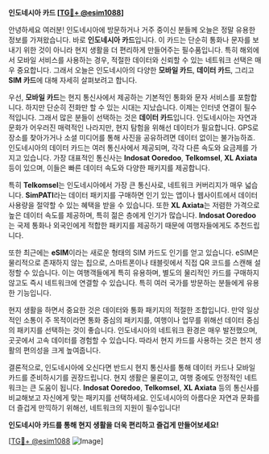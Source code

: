 **인도네시아 카드 [[TG💪+ @esim1088](https://t.me/s/esim1088)]**

안녕하세요 여러분! 인도네시아에 방문하거나 거주 중이신 분들께 오늘은 정말 유용한 정보를 가져왔습니다. 바로 **인도네시아 카드**입니다. 이 카드는 단순히 통화나 문자를 보내기 위한 것이 아니라 현지 생활을 더 편리하게 만들어주는 필수품입니다. 특히 해외에서 모바일 서비스를 사용하는 경우, 적절한 데이터와 신뢰할 수 있는 네트워크 선택은 매우 중요합니다. 그래서 오늘은 인도네시아의 다양한 **모바일 카드**, **데이터 카드**, 그리고 **SIM 카드**에 대해 자세히 살펴보려고 합니다.

우선, **모바일 카드**는 현지 통신사에서 제공하는 기본적인 통화와 문자 서비스를 포함합니다. 하지만 단순히 전화만 할 수 있는 시대는 지났습니다. 이제는 인터넷 연결이 필수적입니다. 그래서 많은 분들이 선택하는 것은 **데이터 카드**입니다. 인도네시아는 자연과 문화가 어우러진 매력적인 나라지만, 현지 탐험을 위해선 데이터가 필요합니다. GPS로 장소를 찾아가거나 소셜 미디어를 통해 사진을 공유하려면 데이터 없이는 불가능하죠. 인도네시아의 데이터 카드는 여러 통신사에서 제공되며, 각각 다른 속도와 요금제를 가지고 있습니다. 가장 대표적인 통신사는 **Indosat Ooredoo**, **Telkomsel**, **XL Axiata** 등이 있으며, 이들은 빠른 데이터 속도와 다양한 패키지를 제공합니다.

특히 **Telkomsel**는 인도네시아에서 가장 큰 통신사로, 네트워크 커버리지가 매우 넓습니다. **SimPATI**라는 데이터 패키지를 구매하면 인기 있는 앱이나 웹사이트에서 데이터 사용량을 절약할 수 있는 혜택을 받을 수 있습니다. 또한 **XL Axiata**는 저렴한 가격으로 높은 데이터 속도를 제공하며, 특히 젊은 층에게 인기가 많습니다. **Indosat Ooredoo**는 국제 통화나 외국인에게 적합한 패키지를 제공하기 때문에 여행자들에게도 추천드립니다.

또한 최근에는 **eSIM**이라는 새로운 형태의 SIM 카드도 인기를 얻고 있습니다. eSIM은 물리적으로 존재하지 않는 칩으로, 스마트폰이나 태블릿에서 직접 QR 코드를 스캔해 설정할 수 있습니다. 이는 여행객들에게 특히 유용하며, 별도의 물리적인 카드를 구매하지 않고도 즉시 네트워크에 연결할 수 있습니다. 특히 여러 국가를 방문하는 분들에게 유용한 기능입니다.

현지 생활을 하면서 중요한 것은 데이터와 통화 패키지의 적절한 조합입니다. 만약 일상적인 소통이 주 목적이라면 통화 중심의 패키지를, 여행이나 업무를 위해선 데이터 중심의 패키지를 선택하는 것이 좋습니다. 인도네시아의 네트워크 환경은 매우 발전했으며, 곳곳에서 고속 데이터를 경험할 수 있습니다. 따라서 현지 카드를 사용하는 것은 현지 생활의 편의성을 크게 높여줍니다.

결론적으로, 인도네시아에 오신다면 반드시 현지 통신사를 통해 데이터 카드나 모바일 카드를 준비하시기를 권장드립니다. 현지 생활은 물론이고, 여행 중에도 안정적인 네트워크는 큰 도움이 됩니다. **Indosat Ooredoo**, **Telkomsel**, **XL Axiata** 등의 통신사를 비교해보고 자신에게 맞는 패키지를 선택하세요. 인도네시아의 아름다운 자연과 문화를 더 즐겁게 만끽하기 위해선, 네트워크의 지원이 필수입니다!

**인도네시아 카드를 통해 현지 생활을 더욱 편리하고 즐겁게 만들어보세요!**

[[TG💪+ @esim1088](https://t.me/s/esim1088) ![Image](https://i.postimg.cc/Y0z9fWf4/image.png)]